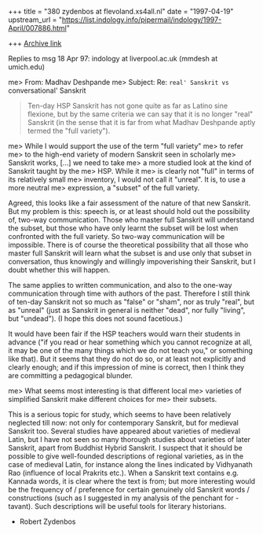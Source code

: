 +++
title = "380 zydenbos at flevoland.xs4all.nl"
date = "1997-04-19"
upstream_url = "https://list.indology.info/pipermail/indology/1997-April/007886.html"

+++
[Archive link](https://list.indology.info/pipermail/indology/1997-April/007886.html)


Replies to msg 18 Apr 97: indology at liverpool.ac.uk (mmdesh at umich.edu)

 me> From: Madhav Deshpande <mmdesh at umich.edu>
 me> Subject: Re: `real' Sanskrit vs `conversational' Sanskrit

>Ten-day HSP Sanskrit has not gone quite as far as Latino sine flexione,
>but by the same criteria we can say that it is no longer "real" Sanskrit
>(in the sense that it is far from what Madhav Deshpande aptly termed the
>"full variety").

 me>    While I would support the use of the term "full variety"
 me> to refer
 me> to the high-end variety of modern Sanskrit seen in scholarly
 me> Sanskrit works, [...] we need to take
 me> a more studied look at the kind of Sanskrit taught by the
 me> HSP.  While it
 me> is clearly not "full" in terms of its relatively small
 me> inventory, I would not call it "unreal".  It is, to use a more neutral
 me> expression, a "subset" of the full variety.  

Agreed, this looks like a fair assessment of the nature of that new Sanskrit.
But my problem is this: speech is, or at least should hold out the possibility
of, two-way communication. Those who master full Sanskrit will understand the
subset, but those who have only learnt the subset will be lost when confronted
with the full variety. So two-way communication will be impossible. There is of
course the theoretical possibility that all those who master full Sanskrit will
learn what the subset is and use only that subset in conversation, thus
knowingly and willingly impoverishing their Sanskrit, but I doubt whether this
will happen.

The same applies to written communication, and also to the one-way
communication through time with authors of the past. Therefore I still think of
ten-day Sanskrit not so much as "false" or "sham", nor as truly "real", but as
"unreal" (just as Sanskrit in general is neither "dead", nor fully "living",
but "undead"). (I hope this does not sound facetious.)

It would have been fair if the HSP teachers would warn their students in
advance ("if you read or hear something which you cannot recognize at all, it
may be one of the many things which we do not teach you," or something like
that). But it seems that they do not do so, or at least not explicitly and
clearly enough; and if this impression of mine is correct, then I think they
are committing a pedagogical blunder.

 me> What seems most interesting is that different local
 me> varieties of simplified Sanskrit make different choices for
 me> their subsets.

This is a serious topic for study, which seems to have been relatively
neglected till now: not only for contemporary Sanskrit, but for medieval
Sanskrit too. Several studies have appeared about varieties of medieval Latin,
but I have not seen so many thorough studies about varieties of later Sanskrit,
apart from Buddhist Hybrid Sanskrit. I suspect that it should be possible to
give well-founded descriptions of regional varieties, as in the case of
medieval Latin, for instance along the lines indicated by Vidhyanath Rao
(influence of local Prakrits etc.). When a Sanskrit text contains e.g. Kannada
words, it is clear where the text is from; but more interesting would be the
frequency of / preference for certain genuinely old Sanskrit words /
constructions (such as I suggested in my analysis of the penchant for -tavant).
Such descriptions will be useful tools for literary historians.

- Robert Zydenbos





